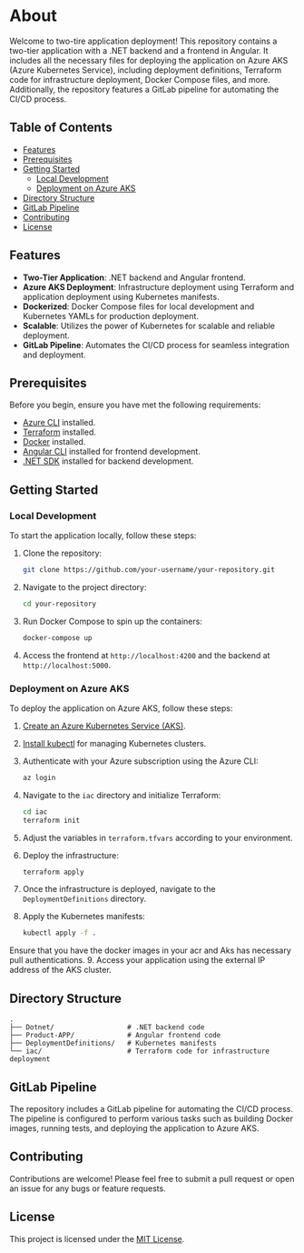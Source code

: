 # About

Welcome to two-tire application deployment! This repository contains a two-tier application with a .NET backend and a frontend in Angular. It includes all the necessary files for deploying the application on Azure AKS (Azure Kubernetes Service), including deployment definitions, Terraform code for infrastructure deployment, Docker Compose files, and more. Additionally, the repository features a GitLab pipeline for automating the CI/CD process.

## Table of Contents

- [Features](#features)
- [Prerequisites](#prerequisites)
- [Getting Started](#getting-started)
  - [Local Development](#local-development)
  - [Deployment on Azure AKS](#deployment-on-azure-aks)
- [Directory Structure](#directory-structure)
- [GitLab Pipeline](#gitlab-pipeline)
- [Contributing](#contributing)
- [License](#license)

## Features

- **Two-Tier Application**: .NET backend and Angular frontend.
- **Azure AKS Deployment**: Infrastructure deployment using Terraform and application deployment using Kubernetes manifests.
- **Dockerized**: Docker Compose files for local development and Kubernetes YAMLs for production deployment.
- **Scalable**: Utilizes the power of Kubernetes for scalable and reliable deployment.
- **GitLab Pipeline**: Automates the CI/CD process for seamless integration and deployment.

## Prerequisites

Before you begin, ensure you have met the following requirements:

- [Azure CLI](https://docs.microsoft.com/en-us/cli/azure/install-azure-cli) installed.
- [Terraform](https://learn.hashicorp.com/tutorials/terraform/install-cli) installed.
- [Docker](https://docs.docker.com/get-docker/) installed.
- [Angular CLI](https://angular.io/guide/setup-local) installed for frontend development.
- [.NET SDK](https://dotnet.microsoft.com/download) installed for backend development.

## Getting Started

### Local Development

To start the application locally, follow these steps:

1. Clone the repository:

    ```bash
    git clone https://github.com/your-username/your-repository.git
    ```

2. Navigate to the project directory:

    ```bash
    cd your-repository
    ```

3. Run Docker Compose to spin up the containers:

    ```bash
    docker-compose up
    ```

4. Access the frontend at `http://localhost:4200` and the backend at `http://localhost:5000`.

### Deployment on Azure AKS

To deploy the application on Azure AKS, follow these steps:

1. [Create an Azure Kubernetes Service (AKS)](https://docs.microsoft.com/en-us/azure/aks/kubernetes-walkthrough-portal).
2. [Install kubectl](https://kubernetes.io/docs/tasks/tools/install-kubectl/) for managing Kubernetes clusters.
3. Authenticate with your Azure subscription using the Azure CLI:

    ```bash
    az login
    ```

4. Navigate to the `iac` directory and initialize Terraform:

    ```bash
    cd iac
    terraform init
    ```

5. Adjust the variables in `terraform.tfvars` according to your environment.
6. Deploy the infrastructure:

    ```bash
    terraform apply
    ```

7. Once the infrastructure is deployed, navigate to the `DeploymentDefinitions` directory.
8. Apply the Kubernetes manifests:

    ```bash
    kubectl apply -f .
    ```
Ensure that you have the docker images in your acr and Aks has necessary pull authentications.
9. Access your application using the external IP address of the AKS cluster.

## Directory Structure

```
.
├── Dotnet/                  # .NET backend code
├── Product-APP/             # Angular frontend code
├── DeploymentDefinitions/   # Kubernetes manifests
└── iac/                     # Terraform code for infrastructure deployment
```

## GitLab Pipeline

The repository includes a GitLab pipeline for automating the CI/CD process. The pipeline is configured to perform various tasks such as building Docker images, running tests, and deploying the application to Azure AKS.

## Contributing

Contributions are welcome! Please feel free to submit a pull request or open an issue for any bugs or feature requests.

## License

This project is licensed under the [MIT License](LICENSE).
